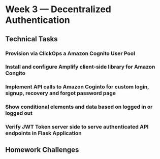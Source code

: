 # Week 3 — Decentralized Authentication

## Technical Tasks
### Provision via ClickOps a Amazon Cognito User Pool
### Install and configure Amplify client-side library for Amazon Congito
### Implement API calls to Amazon Coginto for custom login, signup, recovery and forgot password page
### Show conditional elements and data based on logged in or logged out
### Verify JWT Token server side to serve authenticated API endpoints in Flask Application

## Homework Challenges 



